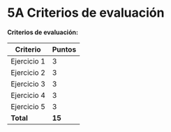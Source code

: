 # 5A Criterios de evaluación

**Criterios de evaluación:**

| Criterio    | Puntos |
| ----------- | ------ |
| Ejercicio 1 | 3      |
| Ejercicio 2 | 3      |
| Ejercicio 3 | 3      |
| Ejercicio 4 | 3      |
| Ejercicio 5 | 3      |
| **Total**   | **15** |
